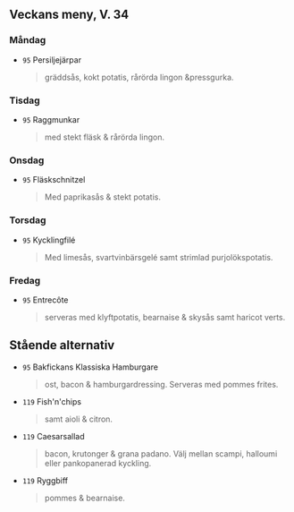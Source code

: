 ## Veckans meny, V. 34

### Måndag 

* `95` Persiljejärpar 
  > gräddsås, kokt potatis, rårörda lingon &pressgurka. 
  


### Tisdag

* `95` Raggmunkar 
  > med stekt fläsk & rårörda lingon. 
  


### Onsdag

* `95`  Fläskschnitzel
  > Med paprikasås & stekt potatis. 
  >  

### Torsdag

* `95`  Kycklingfilé 
  > Med limesås, svartvinbärsgelé samt strimlad purjolökspotatis.
  > 

### Fredag

* `95` Entrecôte 
  > serveras med klyftpotatis, bearnaise & skysås samt haricot verts.


## Stående alternativ

* `95` Bakfickans Klassiska Hamburgare
  > ost, bacon & hamburgardressing. Serveras med pommes frites.

* `119` Fish'n'chips  
  >  samt aioli & citron.

* `119` Caesarsallad
  > bacon, krutonger & grana padano. Välj mellan scampi, halloumi eller pankopanerad kyckling.
  
* `119` Ryggbiff
  > pommes & bearnaise.


